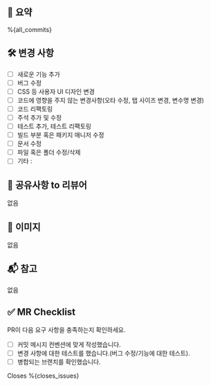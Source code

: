 ## 📝 요약

<!-- 변경 사항 및 관련 이슈에 대해 간단하게 작성해주세요. 어떻게보다 무엇을 왜 수정했는지 설명해주세요. -->
%{all_commits}

## 🛠️ 변경 사항

- [ ] 새로운 기능 추가
- [ ] 버그 수정
- [ ] CSS 등 사용자 UI 디자인 변경
- [ ] 코드에 영향을 주지 않는 변경사항(오타 수정, 탭 사이즈 변경, 변수명 변경)
- [ ] 코드 리팩토링
- [ ] 주석 추가 및 수정
- [ ] 테스트 추가, 테스트 리팩토링
- [ ] 빌드 부분 혹은 패키지 매니저 수정
- [ ] 문서 수정
- [ ] 파일 혹은 폴더 수정/삭제
- [ ] 기타 :

## 💬 공유사항 to 리뷰어

<!-- 공유하고 싶은 내용이 있으면 작성해주세요! -->

없음

## 🎨 이미지

<!-- 보여줄 이미지가 있으면 첨부해주세요! -->

없음

## 📬 참고

<!-- 참고한 자료가 있다면 올려주세요! -->

없음

## ✅ MR Checklist

PR이 다음 요구 사항을 충족하는지 확인하세요.

- [ ] 커밋 메시지 컨벤션에 맞게 작성했습니다.
- [ ] 변경 사항에 대한 테스트를 했습니다.(버그 수정/기능에 대한 테스트).
- [ ] 병합되는 브랜치를 확인했습니다.

Closes %{closes_issues}
